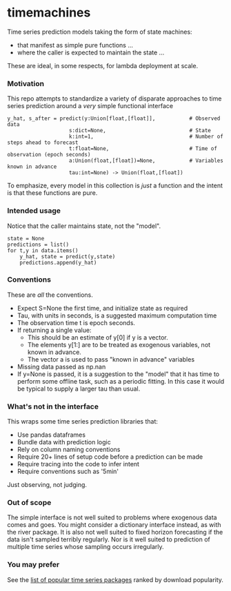 # timemachines
Time series prediction models taking the form of state machines:

- that manifest as simple pure functions ...
- where the caller is expected to maintain the state ...

These are ideal, in some respects, for lambda deployment at scale. 

### Motivation
This repo attempts to standardize a variety of disparate approaches to time series prediction around a *very* simple functional interface

    y_hat, s_after = predict(y:Union[float,[float]],           # Observed data
                        s:dict=None,                           # State
                        k:int=1,                               # Number of steps ahead to forecast
                        t:float=None,                          # Time of observation (epoch seconds)
                        a:Union(float,[float])=None,           # Variables known in advance
                        tau:int=None) -> Union(float,[float])  
    
To emphasize, every model in this collection is *just* a function and the intent is that these functions are pure. 

### Intended usage
Notice that the caller maintains state, not the "model".

    state = None
    predictions = list()
    for t,y in data.items()
        y_hat, state = predict(y,state)
        predictions.append(y_hat)
    
### Conventions
These are *all* the conventions. 

- Expect S=None the first time, and initialize state as required
- Tau, with units in seconds, is a suggested maximum computation time
- The observation time t is epoch seconds. 
- If returning a single value:
     - This should be an estimate of y[0] if y is a vector. 
     - The elements y[1:] are to be treated as exogenous variables, not known in advance. 
     - The vector a is used to pass "known in advance" variables
- Missing data passed as np.nan
- If y=None is passed, it is a suggestion to the "model" that it has time to perform some
      offline task, such as a periodic fitting. In this case it would be typical to supply a
      larger tau than usual. 
   

### What's not in the interface
This wraps some time series prediction libraries that:

 - Use pandas dataframes
 - Bundle data with prediction logic
 - Rely on column naming conventions 
 - Require 20+ lines of setup code before a prediction can be made
 - Require tracing into the code to infer intent
 - Require conventions such as '5min' 

Just observing, not judging. 

### Out of scope
The simple interface is not well suited to problems where exogenous data comes and goes. You might consider a dictionary interface instead, as with the river package. It is also not well suited to fixed horizon forecasting if the data isn't sampled terribly regularly. Nor is it well suited to prediction of multiple time series whose sampling occurs irregularly. 

### You may prefer
See the [list of popular time series packages](https://www.microprediction.com/blog/popular-timeseries-packages) ranked by download popularity. 

